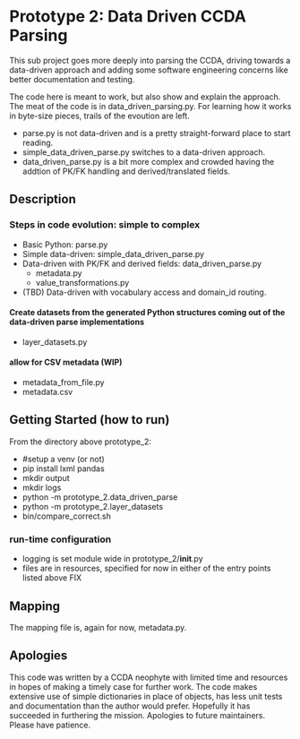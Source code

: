 # Prototype 2: Data Driven CCDA Parsing
This sub project goes more deeply into parsing the CCDA, driving towards a data-driven approach and adding some software engineering concerns like better documentation and testing.

The code here is meant to work, but also show and explain the approach. The meat of the code is in data_driven_parsing.py. For learning how it works in byte-size pieces, trails of the evoution are left. 
 - parse.py is not data-driven and is a pretty straight-forward place to start reading.
 - simple_data_driven_parse.py switches to a data-driven approach.
 - data_driven_parse.py is a bit more complex and crowded having the addtion of PK/FK handling and derived/translated fields.

## Description
### Steps in code evolution: simple to complex
- Basic Python: parse.py
- Simple data-driven: simple_data_driven_parse.py
- Data-driven with PK/FK and derived fields: data_driven_parse.py
  - metadata.py
  - value_transformations.py
- (TBD) Data-driven with vocabulary access and domain_id routing.

#### Create datasets from the generated Python structures coming out of the data-driven parse implementations
  - layer_datasets.py

#### allow for CSV metadata (WIP)
 - metadata_from_file.py
 - metadata.csv


## Getting Started (how to run)
From the directory above prototype_2:
- #setup a venv (or not)
- pip install lxml pandas
- mkdir output
- mkdir logs
- python -m prototype_2.data_driven_parse
- python -m prototype_2.layer_datasets
- bin/compare_correct.sh


### run-time configuration
- logging is set module wide in prototype_2/__init__.py
- files are in resources, specified for now in either of the entry points listed above FIX


## Mapping
The mapping file is, again for now, metadata.py.

## Apologies
This code was written by a CCDA neophyte with limited time and resources in hopes of 
making a timely case for further work. The code makes extensive use of simple dictionaries
in place of objects, has less unit tests and documentation than the author would prefer.
Hopefully it has succeeded in furthering the mission. Apologies to future maintainers. 
Please have patience.
